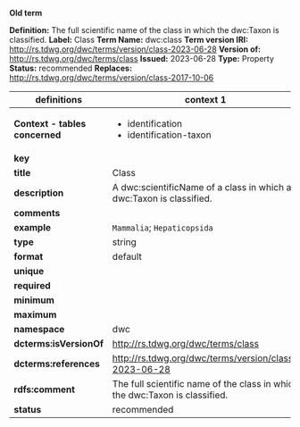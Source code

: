 **Old term**

**Definition:** The full scientific name of the class in which the dwc:Taxon is classified.
**Label:** Class
**Term Name:** dwc:class
**Term version IRI:** http://rs.tdwg.org/dwc/terms/version/class-2023-06-28
**Version of:** http://rs.tdwg.org/dwc/terms/class
**Issued:** 2023-06-28
**Type:** Property
**Status:** recommended
**Replaces:** http://rs.tdwg.org/dwc/terms/version/class-2017-10-06


| definitions | context 1 |
|-|-|
| **Context - tables concerned** | <ul><li>identification</li><li>identification-taxon</li></ul> |
| **key** |  |
| **title** | Class |
| **description** | A dwc:scientificName of a class in which a dwc:Taxon is classified. |
| **comments** |  |
| **example** | `Mammalia`; `Hepaticopsida` |
| **type** | string |
| **format** | default |
| **unique** |  |
| **required** |  |
| **minimum** |  |
| **maximum** |  |
| **namespace** | dwc |
| **dcterms:isVersionOf** | http://rs.tdwg.org/dwc/terms/class |
| **dcterms:references** | http://rs.tdwg.org/dwc/terms/version/class-2023-06-28 |
| **rdfs:comment** | The full scientific name of the class in which the dwc:Taxon is classified. |
| **status** | recommended |

